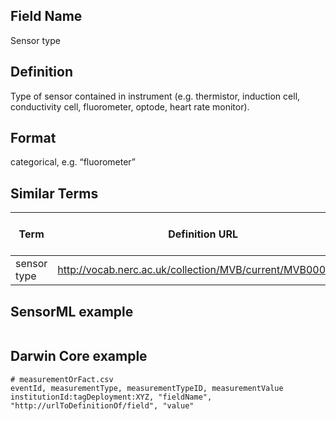 ## Field Name 
Sensor type

## Definition 
Type of sensor contained in instrument (e.g. thermistor, induction cell, conductivity cell, fluorometer, optode, heart rate monitor).

## Format
categorical, e.g. “fluorometer”

## Similar Terms 
|Term|Definition URL|Source Vocabulary Publisher/Creator|
|----|----------|-----------------|
|sensor type|http://vocab.nerc.ac.uk/collection/MVB/current/MVB000170/|NERC/Movebank|

## SensorML example
```xml

```
## Darwin Core example
```csv
# measurementOrFact.csv
eventId, measurementType, measurementTypeID, measurementValue
institutionId:tagDeployment:XYZ, "fieldName", "http://urlToDefinitionOf/field", "value"
```
